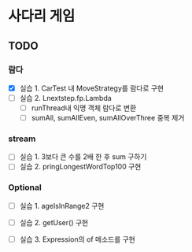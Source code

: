 # 사다리 게임

## TODO
### 람다
- [X] 실습 1. CarTest 내 MoveStrategy를 람다로 구현
- [ ] 실습 2. Lnextstep.fp.Lambda
  - [ ] runThread내 익명 객체 람다로 변환
  - [ ] sumAll, sumAllEven, sumAllOverThree 중복 제거

### stream
- [ ] 실습 1. 3보다 큰 수를 2배 한 후 sum 구하기
- [ ] 실습 2. pringLongestWordTop100 구현

### Optional
- [ ] 실습 1. ageIsInRange2 구현
- [ ] 실습 2. getUser() 구현
- [ ] 실습 3. Expression의 of 메소드를 구현
 
